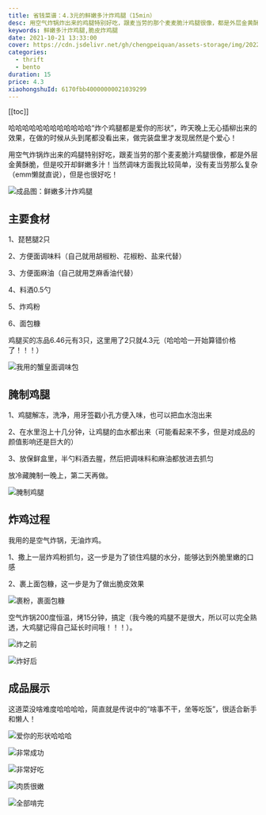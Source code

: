 ```yaml
---
title: 省钱菜谱：4.3元的鲜嫩多汁炸鸡腿（15min）
desc: 用空气炸锅炸出来的鸡腿特别好吃，跟麦当劳的那个麦麦脆汁鸡腿很像，都是外层金黄酥脆，但是咬开却鲜嫩多汁！当然调味方面我比较简单，没有麦当劳那么复杂（emm懒就直说），但是也很好吃！
keywords: 鲜嫩多汁炸鸡腿,脆皮炸鸡腿
date: 2021-10-21 13:33:00
cover: https://cdn.jsdelivr.net/gh/chengpeiquan/assets-storage/img/2022/02/20220204003700.jpg
categories:
  - thrift
  - bento
duration: 15
price: 4.3
xiaohongshuId: 6170fbb40000000021039299
---
```


[[toc]]

哈哈哈哈哈哈哈哈哈哈哈哈“炸个鸡腿都是爱你的形状”，昨天晚上无心插柳出来的效果，在做的时候从头到尾都没看出来，做完装盘里才发现居然是个爱心！

用空气炸锅炸出来的鸡腿特别好吃，跟麦当劳的那个麦麦脆汁鸡腿很像，都是外层金黄酥脆，但是咬开却鲜嫩多汁！当然调味方面我比较简单，没有麦当劳那么复杂（emm懒就直说），但是也很好吃！

![成品图：鲜嫩多汁炸鸡腿](https://cdn.jsdelivr.net/gh/chengpeiquan/assets-storage/img/2022/02/20220204003826.jpg)

## 主要食材

1、琵琶腿2只

2、方便面调味料（自己就用胡椒粉、花椒粉、盐来代替）

3、方便面麻油（自己就用芝麻香油代替）

4、料酒0.5勺

5、炸鸡粉

6、面包糠

鸡腿买的冻品6.46元有3只，这里用了2只就4.3元（哈哈哈一开始算错价格了！！！）

![我用的蟹皇面调味包](https://cdn.jsdelivr.net/gh/chengpeiquan/assets-storage/img/2022/02/20220204003819.jpg)

## 腌制鸡腿

1、鸡腿解冻，洗净，用牙签戳小孔方便入味，也可以把血水泡出来

2、在水里泡上十几分钟，让鸡腿的血水都出来（可能看起来不多，但是对成品的颜值影响还是巨大的）

3、放保鲜盒里，半勺料酒去腥，然后把调味料和麻油都放进去抓匀

放冷藏腌制一晚上，第二天再做。

![腌制鸡腿](https://cdn.jsdelivr.net/gh/chengpeiquan/assets-storage/img/2022/02/20220204003821.jpg)

## 炸鸡过程

我用的是空气炸锅，无油炸鸡。

1、撒上一层炸鸡粉抓匀，这一步是为了锁住鸡腿的水分，能够达到外脆里嫩的口感

2、裹上面包糠，这一步是为了做出脆皮效果

![裹粉，裹面包糠](https://cdn.jsdelivr.net/gh/chengpeiquan/assets-storage/img/2022/02/20220204003822.jpg)

空气炸锅200度恒温，烤15分钟，搞定（我今晚的鸡腿不是很大，所以可以完全熟透，大鸡腿记得自己延长时间哦！！！）。

![炸之前](https://cdn.jsdelivr.net/gh/chengpeiquan/assets-storage/img/2022/02/20220204003823.jpg)

![炸好后](https://cdn.jsdelivr.net/gh/chengpeiquan/assets-storage/img/2022/02/20220204003820.jpg)

## 成品展示

这道菜没啥难度哈哈哈哈，简直就是传说中的“啥事不干，坐等吃饭”，很适合新手和懒人！

![爱你的形状哈哈哈](https://cdn.jsdelivr.net/gh/chengpeiquan/assets-storage/img/2022/02/20220204003830.jpg)

![非常成功](https://cdn.jsdelivr.net/gh/chengpeiquan/assets-storage/img/2022/02/20220204003825.jpg)

![非常好吃](https://cdn.jsdelivr.net/gh/chengpeiquan/assets-storage/img/2022/02/20220204003827.jpg)

![肉质很嫩](https://cdn.jsdelivr.net/gh/chengpeiquan/assets-storage/img/2022/02/20220204003829.jpg)

![全部啃完](https://cdn.jsdelivr.net/gh/chengpeiquan/assets-storage/img/2022/02/20220204003828.jpg)

